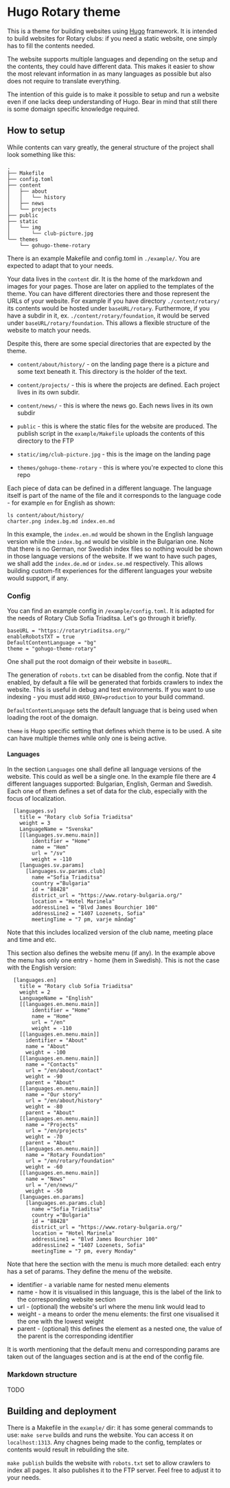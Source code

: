 # Hugo Rotary theme

This is a theme for building websites using [Hugo](gohugo.io) framework. It
is intended to build websites for Rotary clubs: if you need a static website,
one simply has to fill the contents needed.

The website supports multiple languages and depending on the setup and the
contents, they could have different data. This makes it easier to show the
most relevant information in as many languages as possible but also does not
require to translate everything.

The intention of this guide is to make it possible to setup and run a website
even if one lacks deep understanding of Hugo. Bear in mind that still there is
some domaign specific knowledge required.

## How to setup

While contents can vary greatly, the general structure of the project shall
look something like this:

```
.
├── Makefile
├── config.toml
├── content
│   ├── about
│   │   └── history
│   ├── news
│   └── projects
├── public
├── static
│   └── img
│       └── club-picture.jpg
└── themes
    └── gohugo-theme-rotary
```

There is an example Makefile and config.toml in `./example/`. You are expected
to adapt that to your needs.

Your data lives in the `content` dir. It is the home of the markdown and
images for your pages. Those are later on applied to the templates of the
theme. You can have different directories there and those represent the URLs
of your website. For example if you have directory `./content/rotary/` its
contents would be hosted under `baseURL/rotary`. Furthermore, if you have a
subdir in it, ex. `./content/rotary/foundation`, it would be served under
`baseURL/rotary/foundation`. This allows a flexible structure of the website
to match your needs.

Despite this, there are some special directories that are expected by the
theme.

* `content/about/history/` - on the landing page there is a picture and some
  text beneath it. This directory is the holder of the text.

* `content/projects/` - this is where the projects are defined. Each project
  lives in its own subdir.

* `content/news/` - this is where the news go. Each news lives in its own
  subdir

* `public` - this is where the static files for the website are produced. The
  publish script in the `example/Makefile` uploads the contents of this
  directory to the FTP

* `static/img/club-picture.jpg` - this is the image on the landing page

* `themes/gohugo-theme-rotary` - this is where you're expected to clone this
  repo

Each piece of data can be defined in a different language. The language itself
is part of the name of the file and it corresponds to the language code - for
example `en` for English as shown:

```
ls content/about/history/
charter.png	index.bg.md	index.en.md
```

In this example, the `index.en.md` would be shown in the English language
version while the `index.bg.md` would be visible in the Bulgarian one. Note
that there is no German, nor Swedish index files so nothing would be shown in
those language versions of the website. If we want to have such pages, we
shall add the `index.de.md` or `index.se.md` respectively. This allows
building custom-fit experiences for the different languages your website would
support, if any.

### Config

You can find an example config in `/example/config.toml`. It is adapted for
the needs of Rotary Club Sofia Triaditsa. Let's go through it briefly.

```
baseURL = "https://rotarytriaditsa.org/"
enableRobotsTXT = true
DefaultContentLanguage = "bg"
theme = "gohugo-theme-rotary"
```

One shall put the root domaign of their website in `baseURL`.

The generation of `robots.txt` can be disabled from the config. Note that if
enabled, by default a file will be generated that forbids crawlers to index
the website. This is useful in debug and test environments. If you want to use
indexing - you must add `HUGO_ENV=production` to your build command.

`DefaultContentLanguage` sets the default language that is being used when
loading the root of the domaign.

`theme` is Hugo specific setting that defines which theme is to be used. A
site can have multiple themes while only one is being active.

#### Languages

In the section `Languages` one shall define all language versions of the
website. This could as well be a single one. In the example file there are 4
different languages supported: Bulgarian, English, German and Swedish. Each
one of them defines a set of data for the club, especially with the focus of
localization.

```
  [languages.sv]
    title = "Rotary club Sofia Triaditsa"
    weight = 3
    LanguageName = "Svenska"
    [[languages.sv.menu.main]]
        identifier = "Home"
        name = "Hem"
        url = "/sv"
        weight = -110
    [languages.sv.params]
      [languages.sv.params.club]
        name ="Sofia Triaditsa"
        country ="Bulgaria"
        id = "88428"
        district_url = "https://www.rotary-bulgaria.org/"
        location = "Hotel Marinela"
        addressLine1 = "Blvd James Bourchier 100"
        addressLine2 = "1407 Lozenets, Sofia"
        meetingTime = "7 pm, varje måndag"
```

Note that this includes localized version of the club name, meeting place and
time and etc.

This section also defines the website menu (if any). In the example above the
menu has only one entry - home (hem in Swedish). This is not the case with the
English version:

```
  [languages.en]
    title = "Rotary club Sofia Triaditsa"
    weight = 2
    LanguageName = "English"
    [[languages.en.menu.main]]
        identifier = "Home"
        name = "Home"
        url = "/en"
        weight = -110
    [[languages.en.menu.main]]
      identifier = "About"
      name = "About"
      weight = -100
    [[languages.en.menu.main]]
      name = "Contacts"
      url = "/en/about/contact"
      weight = -90
      parent = "About"
    [[languages.en.menu.main]]
      name = "Our story"
      url = "/en/about/history"
      weight = -80
      parent = "About"
    [[languages.en.menu.main]]
      name = "Projects"
      url = "/en/projects"
      weight = -70
      parent = "About"
    [[languages.en.menu.main]]
      name = "Rotary Foundation"
      url = "/en/rotary/foundation"
      weight = -60
    [[languages.en.menu.main]]
      name = "News"
      url = "/en/news/"
      weight = -50
    [languages.en.params]
      [languages.en.params.club]
        name ="Sofia Triaditsa"
        country ="Bulgaria"
        id = "88428"
        district_url = "https://www.rotary-bulgaria.org/"
        location = "Hotel Marinela"
        addressLine1 = "Blvd James Bourchier 100"
        addressLine2 = "1407 Lozenets, Sofia"
        meetingTime = "7 pm, every Monday"
```

Note that here the section with the menu is much more detailed: each entry has
a set of params. They define the menu of the website.
* identifier - a variable name for nested menu elements
* name  - how it is visualised in this language, this is the label of the link
  to the corresponding website section
* url - (optional) the website's url where the menu link would lead to
* weight - a means to order the menu elements: the first one visualised it the
  one with the lowest weight
* parent - (optional) this defines the element as a nested one, the value of
  the parent is the corresponding identifier

It is worth mentioning that the default menu and corresponding params are
taken out of the languages section and is at the end of the config file.

### Markdown structure

TODO

## Building and deployment

There is a Makefile in the `example/` dir: it has some general commands to
use:
`make serve` builds and runs the website. You can access it on
`localhost:1313`. Any chagnes being made to the config, templates or contents
would result in rebuilding the site.

`make publish` builds the website with `robots.txt` set to allow
crawlers to index all pages. It also publishes it to the FTP server. Feel free
to adjust it to your needs.
